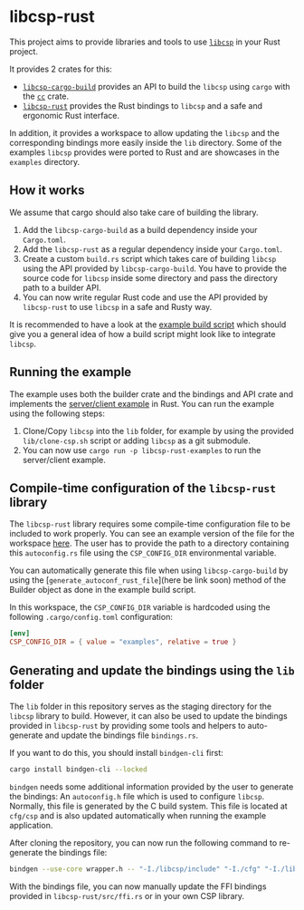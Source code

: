 libcsp-rust
=========

This project aims to provide libraries and tools to use
[`libcsp`](https://github.com/libcsp/libcsp) in your Rust project.

It provides 2 crates for this:

- [`libcsp-cargo-build`](https://egit.irs.uni-stuttgart.de/rust/libcsp-rust/src/branch/main/libcsp-cargo-build)
  provides an API to build the `libcsp` using `cargo` with the [`cc`](https://docs.rs/cc/latest/cc/) crate.
- [`libcsp-rust`](https://egit.irs.uni-stuttgart.de/rust/libcsp-rust/src/branch/main/libcsp-rust)
  provides the Rust bindings to `libcsp` and a safe and ergonomic Rust interface.

In addition, it provides a workspace to allow updating the `libcsp` and the corresponding bindings
more easily inside the `lib` directory. Some of the examples `libcsp` provides were ported to Rust
and are showcases in the `examples` directory.

## How it works

We assume that cargo should also take care of building the library.

1. Add the `libcsp-cargo-build` as a build dependency inside your `Cargo.toml`.
2. Add the `libcsp-rust` as a regular dependency inside your `Cargo.toml`.
3. Create a custom `build.rs` script which takes care of building `libcsp` using the API
   provided by `libcsp-cargo-build`. You have to provide the source code for `libcsp` inside some
   directory and pass the directory path to a builder API.
4. You can now write regular Rust code and use the API provided by `libcsp-rust` to use `libcsp`
   in a safe and Rusty way.

It is recommended to have a look at the [example build script](https://egit.irs.uni-stuttgart.de/rust/libcsp-rust/src/branch/main/examples/build.rs)
which should give you a general idea of how a build script might look like to integrate `libcsp`.

## Running the example

The example uses both the builder crate and the bindings and API crate and implements the
[server/client example](https://github.com/libcsp/libcsp/blob/develop/examples/csp_server_client.c)
in Rust. You can run the example using the following steps:

1. Clone/Copy `libcsp` into the `lib` folder, for example by using the provided `lib/clone-csp.sh`
   script or adding `libcsp` as a git submodule.
2. You can now use `cargo run -p libcsp-rust-examples` to run the server/client example.

## Compile-time configuration of the `libcsp-rust` library

The `libcsp-rust` library requires some compile-time configuration file to be included to work
properly. You can see an example version of the file for the workspace
[here](https://egit.irs.uni-stuttgart.de/rust/libcsp-rust/src/branch/main/examples/autoconfig.rs).
The user has to provide the path to a directory containing this `autoconfig.rs` file using the
`CSP_CONFIG_DIR` environmental variable.

You can automatically generate this file when using `libcsp-cargo-build` by using the
[`generate_autoconf_rust_file`](here be link soon) method of the Builder object as done in the
example build script.

In this workspace, the `CSP_CONFIG_DIR` variable is hardcoded using the following `.cargo/config.toml`
configuration:

```toml
[env]
CSP_CONFIG_DIR = { value = "examples", relative = true }
```

## Generating and update the bindings using the `lib` folder

The `lib` folder in this repository serves as the staging directory for the `libcsp` library to
build. However, it can also be used to update the bindings provided in `libcsp-rust` by providing
some tools and helpers to auto-generate and update the bindings file `bindings.rs`.

If you want to do this, you should install `bindgen-cli` first:

```sh
cargo install bindgen-cli --locked
```

`bindgen` needs some additional information provided by the user to generate the bindings:
An `autoconfig.h` file which is used to configure `libcsp`. Normally, this file is generated
by the C build system. This file is located at `cfg/csp` and is also updated automatically
when running the example application.

After cloning the repository, you can now run the following command to re-generate the bindings
file:

```sh
bindgen --use-core wrapper.h -- "-I./libcsp/include" "-I./cfg" "-I./libcsp/src" > bindings.rs
```

With the bindings file, you can now manually update the FFI bindings provided in
`libcsp-rust/src/ffi.rs` or in your own CSP library.
